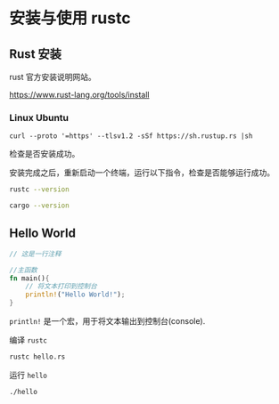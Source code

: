 # 安装与使用 rustc



## Rust 安装

  rust 官方安装说明网站。

  https://www.rust-lang.org/tools/install

### Linux Ubuntu

```
curl --proto '=https' --tlsv1.2 -sSf https://sh.rustup.rs |sh
```

  检查是否安装成功。

  安装完成之后，重新启动一个终端，运行以下指令，检查是否能够运行成功。

```bash
rustc --version

cargo --version
```



## Hello World



```rust
// 这是一行注释

//主函数
fn main(){
    // 将文本打印到控制台
    println!("Hello World!");
}
```

  `println!` 是一个宏，用于将文本输出到控制台(console).



  编译 `rustc`

```bash
rustc hello.rs
```

  运行 `hello`

```bash
./hello
```




